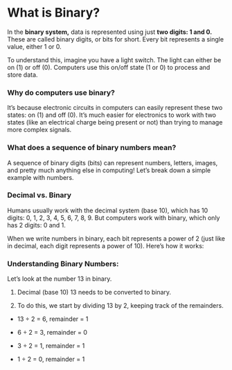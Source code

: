 # What is Binary?

In the **binary system,** data is represented using just **two digits: 1 and 0.** These are called binary digits, or bits for short. Every bit represents a single value, either 1 or 0.

To understand this, imagine you have a light switch. The light can either be on (1) or off (0). Computers use this on/off state (1 or 0) to process and store data.

### Why do computers use binary?

It’s because electronic circuits in computers can easily represent these two states: on (1) and off (0). It’s much easier for electronics to work with two states (like an electrical charge being present or not) than trying to manage more complex signals.

### What does a sequence of binary numbers mean?

A sequence of binary digits (bits) can represent numbers, letters, images, and pretty much anything else in computing! Let’s break down a simple example with numbers.

### Decimal vs. Binary

Humans usually work with the decimal system (base 10), which has 10 digits: 0, 1, 2, 3, 4, 5, 6, 7, 8, 9. But computers work with binary, which only has 2 digits: 0 and 1.

When we write numbers in binary, each bit represents a power of 2 (just like in decimal, each digit represents a power of 10). Here’s how it works:

### Understanding Binary Numbers:

Let’s look at the number 13 in binary.

1. Decimal (base 10) 13 needs to be converted to binary.

2. To do this, we start by dividing 13 by 2, keeping track of the remainders.

- 13 ÷ 2 = 6, remainder = 1

- 6 ÷ 2 = 3, remainder = 0

- 3 ÷ 2 = 1, remainder = 1

- 1 ÷ 2 = 0, remainder = 1